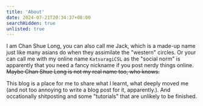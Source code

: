 ```yaml
---
title: 'About'
date: 2024-07-21T20:34:37+08:00
searchHidden: true
unlisted: true
---
```


I am Chan Shue Long, you can also call me Jack, which is a made-up name just like many asians do when they assimilate the "western" circles. Or your can call me with my online name `KatsuragiCSL` as the "social norm" is apparently that you need a fancy nickname if you post nerdy things online. ~~Maybe Chan Shue Long is not my real name too, who knows.~~

This blog is a place for me to share what I learnt, what deeply moved me (and not too annoying to write a blog post for it, apparently.). And occationally shitposting and some "tutorials" that are unlikely to be finished. 
